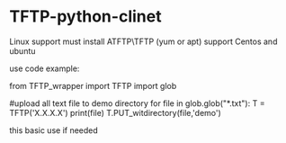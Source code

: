 # TFTP-python-clinet
Linux support  must install ATFTP\TFTP (yum or apt)
support Centos and ubuntu

use code example:

from TFTP_wrapper import TFTP
import glob

#upload all text file to demo directory 
for file in glob.glob("*.txt"):
    T = TFTP('X.X.X.X')
    print(file)
    T.PUT_witdirectory(file,'demo')

this basic use if needed 

